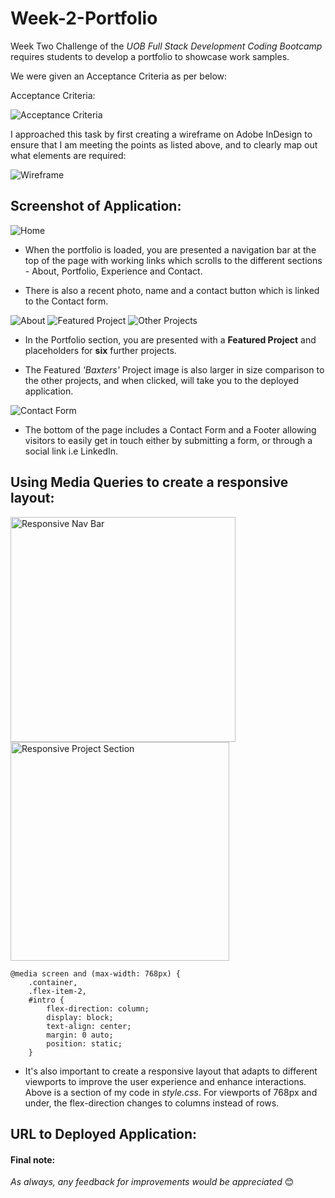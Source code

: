 # Week-2-Portfolio

Week Two Challenge of the *UOB Full Stack Development Coding Bootcamp* requires students to develop a portfolio to showcase work samples.

We were given an Acceptance Criteria as per below:

Acceptance Criteria:

![Acceptance Criteria](./assets/images/acceptance-crit.png) 

I approached this task by first creating a wireframe on Adobe InDesign to ensure that I am meeting the points as listed above, and to clearly map out what elements are required:

![Wireframe](./assets/images/wireframe.png) 

## Screenshot of Application:

![Home](./assets/images/home.png)

* When the portfolio is loaded, you are presented a navigation bar at the top of the page with working links which scrolls to the different sections - About, Portfolio, Experience and Contact. 

* There is also a recent photo, name and a contact button which is linked to the Contact form. 

![About](./assets/images/about.png) 
![Featured Project](./assets/images/mainproj.png) 
![Other Projects](./assets/images/project.png)

* In the Portfolio section, you are presented with a **Featured Project** and placeholders for **six** further projects. 

* The Featured *'Baxters'* Project image is also larger in size comparison to the other projects, and when clicked, will take you to the deployed application. 

![Contact Form](./assets/images/contact.png) 

* The bottom of the page includes a Contact Form and a Footer allowing visitors to easily get in touch either by submitting a form, or through a social link i.e LinkedIn.  


## Using Media Queries to create a responsive layout:

<img src="./assets/images/mobile_nav.png" alt="Responsive Nav Bar" width="360"/>
<img src="./assets/images/mobile_proj.png" alt="Responsive Project Section" width="350"/>

```
@media screen and (max-width: 768px) {
    .container,
    .flex-item-2,
    #intro {
        flex-direction: column;
        display: block;
        text-align: center;
        margin: 0 auto;
        position: static;
    }
```

* It's also important to create a responsive layout that adapts to different viewports to improve the user experience and enhance interactions. Above is a section of my code in *style.css*. For viewports of 768px and under, the flex-direction changes to columns instead of rows.

## URL to Deployed Application:

#### Final note: 

*As always, any feedback for improvements would be appreciated* 😊



